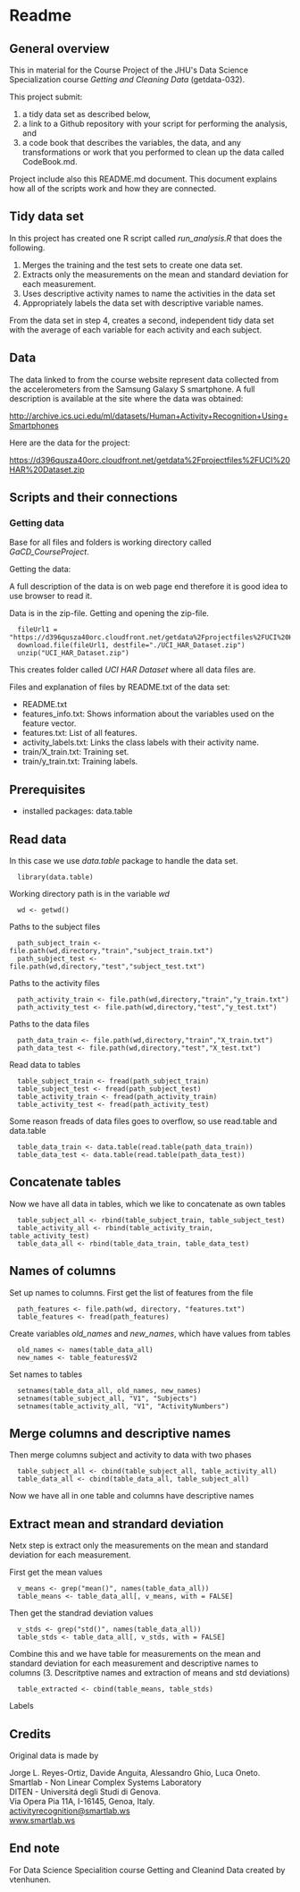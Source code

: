 # Readme

## General overview

This in material for the Course Project of the JHU's Data Science Specialization course *Getting and Cleaning Data* (getdata-032).

This project submit: 

1. a tidy data set as described below,
2. a link to a Github repository with your script for performing the analysis, and 
3. a code book that describes the variables, the data, and any transformations or work that you performed to clean up the data called CodeBook.md. 

Project include also this README.md document. This document explains how all of the scripts work and how they are connected.

## Tidy data set

In this project has created one R script called *run_analysis.R* that does the following. 

1. Merges the training and the test sets to create one data set.
2. Extracts only the measurements on the mean and standard deviation for each measurement. 
3. Uses descriptive activity names to name the activities in the data set
4. Appropriately labels the data set with descriptive variable names. 

From the data set in step 4, creates a second, independent tidy data set with the average of each variable for each activity and each subject.

## Data

The data linked to from the course website represent data collected from the accelerometers from the Samsung Galaxy S smartphone. A full description is available at the site where the data was obtained:

http://archive.ics.uci.edu/ml/datasets/Human+Activity+Recognition+Using+Smartphones

Here are the data for the project:

https://d396qusza40orc.cloudfront.net/getdata%2Fprojectfiles%2FUCI%20HAR%20Dataset.zip

## Scripts and their connections

### Getting data

Base for all files and folders is working directory called *GaCD_CourseProject*.

Getting the data:

A full description of the data is on web page end therefore it is good idea to use browser to read it.

Data is in the zip-file. Getting and opening the zip-file.

      fileUrl1 = "https://d396qusza40orc.cloudfront.net/getdata%2Fprojectfiles%2FUCI%20HAR%20Dataset.zip"
      download.file(fileUrl1, destfile="./UCI_HAR_Dataset.zip")
      unzip("UCI_HAR_Dataset.zip")

This creates folder called *UCI HAR Dataset* where all data files are. 

Files and explanation of files by README.txt of the data set:
* README.txt
* features_info.txt: Shows information about the variables used on the feature vector.
* features.txt: List of all features.
* activity_labels.txt: Links the class labels with their activity name.
* train/X_train.txt: Training set.
* train/y_train.txt: Training labels.  

## Prerequisites

* installed packages: data.table



## Read data

In this case we use *data.table* package to handle the data set.

      library(data.table)

Working directory path is in the variable *wd*

      wd <- getwd()

Paths to the subject files

      path_subject_train <- file.path(wd,directory,"train","subject_train.txt")
      path_subject_test <- file.path(wd,directory,"test","subject_test.txt")

Paths to the activity files

      path_activity_train <- file.path(wd,directory,"train","y_train.txt")
      path_activity_test <- file.path(wd,directory,"test","y_test.txt")
      
Paths to the data files

      path_data_train <- file.path(wd,directory,"train","X_train.txt")
      path_data_test <- file.path(wd,directory,"test","X_test.txt")

Read data to tables

      table_subject_train <- fread(path_subject_train)
      table_subject_test <- fread(path_subject_test)
      table_activity_train <- fread(path_activity_train)
      table_activity_test <- fread(path_activity_test)
      
Some reason freads of data files goes to overflow, so use read.table and data.table

      table_data_train <- data.table(read.table(path_data_train))
      table_data_test <- data.table(read.table(path_data_test)) 


## Concatenate tables

Now we have all data in tables, which we like to concatenate as own tables

      table_subject_all <- rbind(table_subject_train, table_subject_test)
      table_activity_all <- rbind(table_activity_train, table_activity_test)
      table_data_all <- rbind(table_data_train, table_data_test)
      
      
## Names of columns

Set up names to columns. First get the list of features from the file

      path_features <- file.path(wd, directory, "features.txt")
      table_features <- fread(path_features)
      
Create variables *old_names* and *new_names*, which have values from tables      
      
      old_names <- names(table_data_all)
      new_names <- table_features$V2
      
Set names to tables

      setnames(table_data_all, old_names, new_names)
      setnames(table_subject_all, "V1", "Subjects")
      setnames(table_activity_all, "V1", "ActivityNumbers")

## Merge columns and descriptive names
      
Then merge columns subject and activity to data with two phases

      table_subject_all <- cbind(table_subject_all, table_activity_all)
      table_data_all <- cbind(table_data_all, table_subject_all)
      
Now we have all in one table and columns have descriptive names

## Extract mean and strandard deviation

Netx step is extract only the measurements on the mean and standard deviation for each measurement.

First get the mean values

      v_means <- grep("mean()", names(table_data_all))
      table_means <- table_data_all[, v_means, with = FALSE]
      
Then get the standrad deviation values

      v_stds <- grep("std()", names(table_data_all))
      table_stds <- table_data_all[, v_stds, with = FALSE]
      
Combine this and we have table for measurements on the mean and standard deviation for each measurement and descriptive names to columns (3. Descritptive names and extraction of means and std deviations)

      table_extracted <- cbind(table_means, table_stds)










Labels




## Credits

Original data is made by

Jorge L. Reyes-Ortiz, Davide Anguita, Alessandro Ghio, Luca Oneto.   
Smartlab - Non Linear Complex Systems Laboratory  
DITEN - Universitá degli Studi di Genova.  
Via Opera Pia 11A, I-16145, Genoa, Italy.  
activityrecognition@smartlab.ws  
www.smartlab.ws  


## End note

For Data Science Specialition course Getting and Cleanind Data created by vtenhunen.

